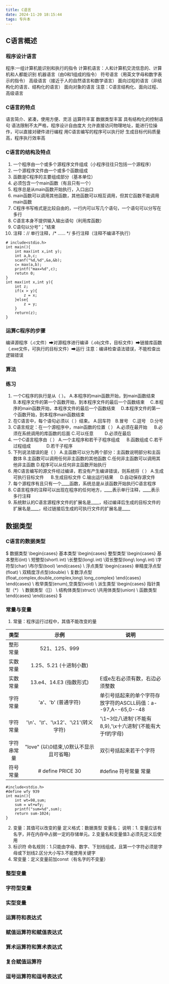 ```yaml
---
title: C语言
date: 2024-11-20 18:15:44
tags: 专升本
---
```

## C语言概述

### 程序设计语言
程序:一组计算机能识别和执行的指令
计算机语言：人和计算机交流信息的、计算机和人都能识别
机器语言（由0和1组成的指令）
符号语言（用英文字母和数字表示的指令）
高级语言（接近于人的自然语言和数学语言）
面向过程的语言（非结构化的语言、结构化的语言）
面向对象的语言
注意：C语言结构化、面向过程、高级语言
### C语言的特点
语言简介、紧凑，使用方便、灵活
运算符丰富
数据类型丰富
具有结构化的控制语句
语法限制不太严格，程序设计自由度大
允许直接访问物理地址，能进行位操作，可以直接对硬件进行编程
用C语言编写的程序可以执行好
生成目标代码质量高，程序执行效率高
### C语言的结构及特点
1. 一个程序由一个或多个源程序文件组成（小程序往往只包括一个源程序）
2. 一个源程序文件由一个或多个函数组成
3. 函数是C程序的主要组成部分（基本单位）
4. 必须包含一个main函数（有且只有一个）
5. 程序总是从main函数开始执行，入口出口
6. main函数可以调用其他函数，其他函数可以相互调用，但其它函数不能调用main函数
7. C程序书写格式是比较自由的，一行内可以写几个语句，一个语句可以分写在多行
8. C语言本身不提供输入输出语句（利用库函数）
9. C语句以分号“；”结束
10. 注释：// 单行注释，/* …… */ 多行注释（注释不编译不执行）
```
# include<stdio.h>
int main(){
    int max(int x,int y);
    int a,b,c;
    scanf("%d,%d",&a,&b);
    c= max(a,b);
    printf("max=%d",c);
    retutn 0;
}
int max(int x,int y){
    int z;
    if(x > y){
        z = x;
    }else{
        z = y;
    }
    return(z);
}
```
### 运算C程序的步骤
编译源程序（.c文件）➡对源程序进行编译（.obj文件，目标文件）➡链接库函数（.exe文件，可执行的目标文件）➡运行
注意：编译检查语法错误，不能检查出逻辑错误
### 算法
### 练习
1. 一个C程序的执行是从（ ）。
A.本程序的main函数开始，到main函数结束&emsp;
B.本程序文件的第一个函数开始，到本程序文件的最后一个函数结束&emsp;
C.本程序的main函数开始，本程序文件的最后一个函数结束&emsp;
D.本程序文件的第一个函数开始，到本程序main函数结束
2. 在C语言中，每个语句必须以（ ）结束。
A.回车符&emsp;B.冒号&emsp;C.逗号&emsp;D.分号
3. C语言规定：在一个源程序中，main函数的位置（ ）
A.必须在最开始 &emsp; B.必须在系统调用的库函数的后面
C.可以任意 &emsp;&emsp; D.必须在最后
4. 一个C语言程序由（ ）
A.一个主程序和若干子程序组成 &emsp; B.函数组成
C.若干过程组成 &emsp;&emsp;&emsp; D.若干子程序
5. 下列说法错误的是（ ）
A.主函数可以分为两个部分：主函数说明部分和主函数体
B.主函数可以调用任何非主函数的其他函数
C.任何非主函数可以调用其他非主函数
D.程序可以从任何非主函数开始执行
6. 用C语言编写的源文件经过编译，若没有产生编译错误，则系统将（ ）
A.生成可执行目标文件 &emsp; B.生成目标文件
C.输出运行结果 &emsp; D.自动保存源文件
7. 每个源程序有且只有一个____函数，系统总是从该函数开始执行C语言程序
8. C语言程序的注释可以出现在程序的任何地方，____表示单行注释，____表示多行注释
9. 系统默认的C语言源程序文件的扩展名是____，经过编译后生成的目标文件的扩展名是____，经过链接后生成的可执行文件的扩展名是____

## 数据类型
### C语言的数据类型
$
数据类型
\begin{cases}
基本类型 \begin{cases} 
    整型类型 \begin{cases} 基本整形(int) \\ 短整型(short\ int) \\长整型(long\ int) \\双长整型(long\ long\ int) \\字符型(char) \\布尔型(bool) \end{cases} \\ 
    浮点类型 \begin{cases} 单精度浮点型(float) \\ 双精度浮点型(double) \\ 复数浮点型(float\_complex,double\_complex,long\ long\_complex) \end{cases} 
\end{cases}  \\ 
枚举类型(enum),空类型(void) \\
派生类型 \begin{cases} 指针类型（*） \\ 数据类型（[]） \\ 结构体类型(struct) \\共用体类型(union) \\ 函数类型 \end{cases}
\end{cases}
$
### 常量与变量
1. 常量：程序运行过程中，其值不能改变的量

|  类型   |              示例              | 说明                                        |
|:-----:|:----------------------------:|-------------------------------------------|
| 整形常量  |         521、125、999          |                                           |
| 实数常量  |     1.25、5.21   (十进制小数)      |                                           |
| 实数常量  |     13.e4、14.E3  (指数形式)      | E或e左右必须有数，右边必须整数                          |
| 字符常量  |       'a'、'b'   (普通字符)       | 单引号括起来的单个字符存放字符的ASCLL码值：a--97,A--65,0--48 |
| 字符常量  | '\n'、'\t'、'\x12'、'\21'(转义字符) | '\1~3位八进制'(不能有8,9),'\x十六进制'(不能有大于f的字母)    |
| 字符串常量 |  "love" (以\0结束,\0默认不显示且可省略)  | 双引号括起来若干个字符                               |
| 符号常量  |      # define PRICE 30       | #define 符号常量 常量                           |
```
#include<stdio.h>
#define wfy 939
int main(){
    int wt=98,sum;
    sum = wt+wfy;
    printf("sum=%d",sum);
    return sum-1024;
}
```
2. 变量：其值可以改变的量
定义格式：数据类型 变量名；
说明：1. 变量应该有名字，并在内存中占据一定的存储单元。2.变量名和变量值3.必须先定义后使用
3. 标识符
命名规则：1.只能由字母、数字、下划线组成，且第一个字符必须是字母或下划线2.区分大小写3.不能使用关键字
4. 常变量：定义变量前加const（有名字的不变量）
### 整型变量
### 字符型变量
### 实型变量
### 运算符和表达式
### 赋值运算符和赋值表达式
### 算术运算符和算术表达式
### 复合赋值运算符
### 逗号运算符和逗号表达式

